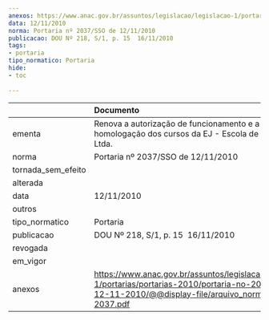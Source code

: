 ```yaml
---
anexos: https://www.anac.gov.br/assuntos/legislacao/legislacao-1/portarias/portarias-2010/portaria-no-2037-sso-de-12-11-2010/@@display-file/arquivo_norma/PA2010-2037.pdf
data: 12/11/2010
norma: Portaria nº 2037/SSO de 12/11/2010
publicacao: DOU Nº 218, S/1, p. 15  16/11/2010
tags:
- portaria
tipo_normatico: Portaria
hide: 
- toc 
 
---
```


|                    | Documento                                                                                                                                                         |
|:-------------------|:------------------------------------------------------------------------------------------------------------------------------------------------------------------|
| ementa             | Renova a autorização de funcionamento e a homologação dos cursos da EJ - Escola de Aviação Civil Ltda.                                                            |
| norma              | Portaria nº 2037/SSO de 12/11/2010                                                                                                                                |
| tornada_sem_efeito |                                                                                                                                                                   |
| alterada           |                                                                                                                                                                   |
| data               | 12/11/2010                                                                                                                                                        |
| outros             |                                                                                                                                                                   |
| tipo_normatico     | Portaria                                                                                                                                                          |
| publicacao         | DOU Nº 218, S/1, p. 15  16/11/2010                                                                                                                                |
| revogada           |                                                                                                                                                                   |
| em_vigor           |                                                                                                                                                                   |
| anexos             | https://www.anac.gov.br/assuntos/legislacao/legislacao-1/portarias/portarias-2010/portaria-no-2037-sso-de-12-11-2010/@@display-file/arquivo_norma/PA2010-2037.pdf |